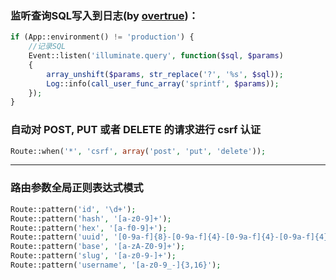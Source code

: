 ### 监听查询SQL写入到日志(by [overtrue](https://github.com/overtrue))：

```php
if (App::environment() != 'production') {
    //记录SQL
    Event::listen('illuminate.query', function($sql, $params)
    {
        array_unshift($params, str_replace('?', '%s', $sql));
        Log::info(call_user_func_array('sprintf', $params));
    });
}
```

### 自动对 POST, PUT 或者 DELETE 的请求进行 csrf 认证

```php
Route::when('*', 'csrf', array('post', 'put', 'delete'));
```

---

### 路由参数全局正则表达式模式
```php
Route::pattern('id', '\d+');
Route::pattern('hash', '[a-z0-9]+');
Route::pattern('hex', '[a-f0-9]+');
Route::pattern('uuid', '[0-9a-f]{8}-[0-9a-f]{4}-[0-9a-f]{4}-[0-9a-f]{4}-[0-9a-f]{12}');
Route::pattern('base', '[a-zA-Z0-9]+');
Route::pattern('slug', '[a-z0-9-]+');
Route::pattern('username', '[a-z0-9_-]{3,16}');
```

